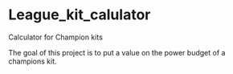 # League_kit_calulator
Calculator for Champion kits

The goal of this project is to put a value on the power budget of a champions kit.
